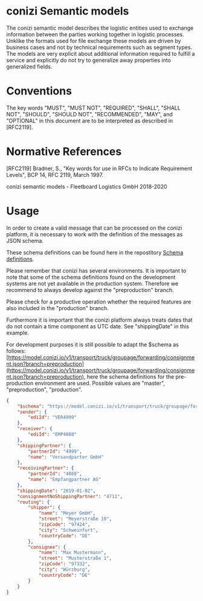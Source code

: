 # conizi Semantic models

The conizi semantic model describes the logistic entities used to exchange information between the parties working together in logistic processes. Unklike the
formats used for file exchange these models are driven by business cases and not by technical requirements such as segment types. The models are very explicit about
additional information required to fulfill a service and explicitly do not try to generalize away properties into generalized fields. 

# Conventions

The key words "MUST", "MUST NOT", "REQUIRED", "SHALL", "SHALL NOT",
"SHOULD", "SHOULD NOT", "RECOMMENDED", "MAY", and "OPTIONAL" in this
document are to be interpreted as described in [RFC2119].

# Normative References

   [RFC2119]  Bradner, S., "Key words for use in RFCs to Indicate
              Requirement Levels", BCP 14, RFC 2119, March 1997.
              
conizi semantic models - Fleetboard Logistics GmbH 2018-2020

# Usage

In order to create a valid message that can be processed on the conizi platform, it is necessary to work with the definition of the messages as JSON schema.

These schema definitions can be found here in the repostitory
[Schema definitions](model/).

Please remember that conizi has several environments. It is important to note that some of the schema definitions found on the development systems are not yet available in the production system. Therefore we recommend to always develop against the "preproduction" branch.

Please check for a productive operation whether the required features are also included in the "production" branch.

Furthermore it is important that the conizi platform always treats dates that do not contain a time component as UTC date. See "shippingDate" in this example.

For development purposes it is still possible to adapt the $schema as follows:
[https://model.conizi.io/v1/transport/truck/groupage/forwarding/consignment.json?branch=preproduction](https://model.conizi.io/v1/transport/truck/groupage/forwarding/consignment.json?branch=preproduction), here the schema definitions for the pre-production environment are used. Possible values are "master", "preproduction", "production".

```JSON
{
    "$schema": "https://model.conizi.io/v1/transport/truck/groupage/forwarding/consignment.json",
    "sender": {
        "ediId": "VER4999"
    },
    "receiver": {
        "ediId": "EMP4888"
    },
    "shippingPartner": {
        "partnerId": "4999",
        "name": "Versandparter GmbH"
    },
    "receivingPartner": {
        "partnerId": "4888",
        "name": "Empfangpartner AG"
    },
    "shippingDate": "2019-01-02",
    "consignmentNoShippingPartner": "4711",
    "routing": {
        "shipper": {
            "name": "Meyer GmbH",
            "street": "Meyerstraße 10",
            "zipCode": "97424",
            "city": "Schweinfurt",
            "countryCode": "DE"
        },
        "consignee": {
            "name": "Max Mustermann",
            "street": "Musterstraße 1",
            "zipCode": "97332",
            "city": "Würzburg",
            "countryCode": "DE"
        }
    }
}
````
